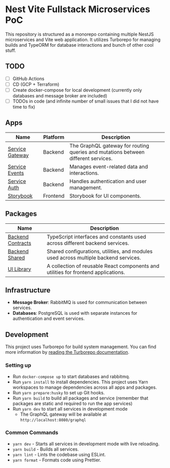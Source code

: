 # Nest Vite Fullstack Microservices PoC

This repository is structured as a monorepo containing multiple NestJS microservices and Vite web application. It utilizes Turborepo for managing builds and TypeORM for database interactions and bunch of other cool stuff.

## TODO

- [ ] GitHub Actions
- [ ] CD (GCP + Terraform)
- [ ] Create docker-compose for local development (currently only databases and message broker are included)
- [ ] TODOs in code (and infinite number of small issues that I did not have time to fix)

## Apps

| Name                                      | Platform | Description                                                                       |
| ----------------------------------------- | -------- | --------------------------------------------------------------------------------- |
| [Service Gateway](./apps/service-gateway) | Backend  | The GraphQL gateway for routing queries and mutations between different services. |
| [Service Events](./apps/service-events)   | Backend  | Manages event-related data and interactions.                                      |
| [Service Auth](./apps/service-auth)       | Backend  | Handles authentication and user management.                                       |
| [Storybook](./apps/storybook)             | Frontend | Storybook for UI components.                                                      |

## Packages

| Name                                           | Description                                                                          |
| ---------------------------------------------- | ------------------------------------------------------------------------------------ |
| [Backend Contracts](./packages/amqp-contracts) | TypeScript interfaces and constants used across different backend services.          |
| [Backend Shared](./packages/nest-helpers)      | Shared configurations, utilities, and modules used across multiple backend services. |
| [UI Library](./packages/ui-library)            | A collection of reusable React components and utilities for frontend applications.   |

## Infrastructure

- **Message Broker**: RabbitMQ is used for communication between services.
- **Databases**: PostgreSQL is used with separate instances for authentication and event services.

## Development

This project uses Turborepo for build system management. You can find more information by [reading the Turborepo documentation](https://turborepo.org/docs).

### Setting up

- Run `docker-compose up` to start databases and rabbitmq.
- Run `yarn install` to install dependencies. This project uses Yarn workspaces to manage dependencies across all apps and packages.
- Run `yarn prepare:husky` to set up Git hooks.
- Run `yarn build` to build all packages and service (remember that packages are static and required to run the app services)
- Run `yarn dev` to start all services in development mode
  - The GraphQL gateway will be available at `http://localhost:8080/graphql`

### Common Commands

- `yarn dev` - Starts all services in development mode with live reloading.
- `yarn build` - Builds all services.
- `yarn lint` - Lints the codebase using ESLint.
- `yarn format` - Formats code using Prettier.
